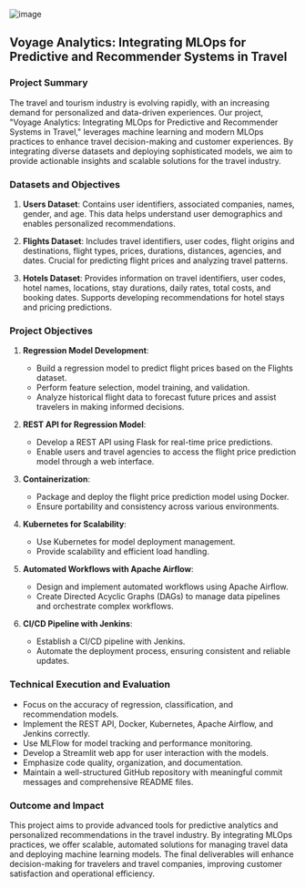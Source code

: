 ![image](https://github.com/user-attachments/assets/e781fcf3-5c8e-4c3a-9e2d-f45d20dc8714)


## Voyage Analytics: Integrating MLOps for Predictive and Recommender Systems in Travel

### Project Summary

The travel and tourism industry is evolving rapidly, with an increasing demand for personalized and data-driven experiences. Our project, "Voyage Analytics: Integrating MLOps for Predictive and Recommender Systems in Travel," leverages machine learning and modern MLOps practices to enhance travel decision-making and customer experiences. By integrating diverse datasets and deploying sophisticated models, we aim to provide actionable insights and scalable solutions for the travel industry.

### Datasets and Objectives

1. **Users Dataset**: Contains user identifiers, associated companies, names, gender, and age. This data helps understand user demographics and enables personalized recommendations.

2. **Flights Dataset**: Includes travel identifiers, user codes, flight origins and destinations, flight types, prices, durations, distances, agencies, and dates. Crucial for predicting flight prices and analyzing travel patterns.

3. **Hotels Dataset**: Provides information on travel identifiers, user codes, hotel names, locations, stay durations, daily rates, total costs, and booking dates. Supports developing recommendations for hotel stays and pricing predictions.

### Project Objectives

1. **Regression Model Development**: 
   - Build a regression model to predict flight prices based on the Flights dataset.
   - Perform feature selection, model training, and validation.
   - Analyze historical flight data to forecast future prices and assist travelers in making informed decisions.

2. **REST API for Regression Model**: 
   - Develop a REST API using Flask for real-time price predictions.
   - Enable users and travel agencies to access the flight price prediction model through a web interface.

3. **Containerization**: 
   - Package and deploy the flight price prediction model using Docker.
   - Ensure portability and consistency across various environments.

4. **Kubernetes for Scalability**: 
   - Use Kubernetes for model deployment management.
   - Provide scalability and efficient load handling.

5. **Automated Workflows with Apache Airflow**: 
   - Design and implement automated workflows using Apache Airflow.
   - Create Directed Acyclic Graphs (DAGs) to manage data pipelines and orchestrate complex workflows.

6. **CI/CD Pipeline with Jenkins**: 
   - Establish a CI/CD pipeline with Jenkins.
   - Automate the deployment process, ensuring consistent and reliable updates.

### Technical Execution and Evaluation

- Focus on the accuracy of regression, classification, and recommendation models.
- Implement the REST API, Docker, Kubernetes, Apache Airflow, and Jenkins correctly.
- Use MLFlow for model tracking and performance monitoring.
- Develop a Streamlit web app for user interaction with the models.
- Emphasize code quality, organization, and documentation.
- Maintain a well-structured GitHub repository with meaningful commit messages and comprehensive README files.

### Outcome and Impact

This project aims to provide advanced tools for predictive analytics and personalized recommendations in the travel industry. By integrating MLOps practices, we offer scalable, automated solutions for managing travel data and deploying machine learning models. The final deliverables will enhance decision-making for travelers and travel companies, improving customer satisfaction and operational efficiency.

